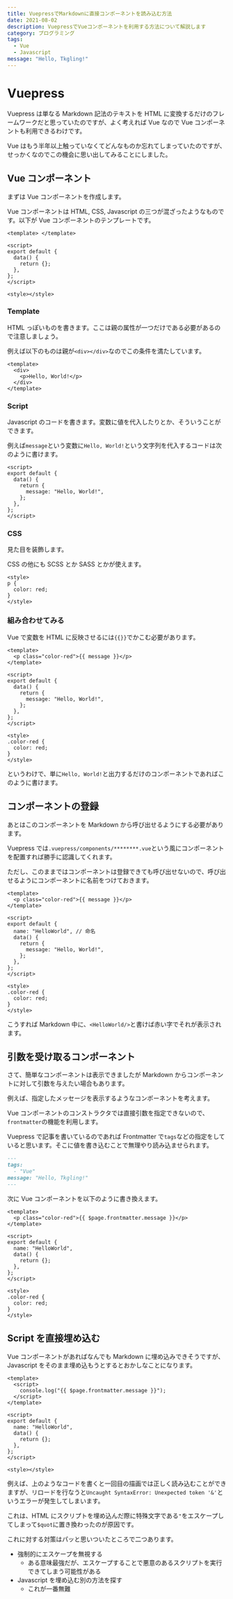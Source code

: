 ```yaml
---
title: VuepressでMarkdownに直接コンポーネントを読み込む方法
date: 2021-08-02
description: VuepressでVueコンポーネントを利用する方法について解説します
category: プログラミング
tags:
  - Vue
  - Javascript
message: "Hello, Tkgling!"
---
```


# Vuepress

Vuepress は単なる Markdown 記法のテキストを HTML に変換するだけのフレームワークだと思っていたのですが、よく考えれば Vue なので Vue コンポーネントも利用できるわけです。

Vue はもう半年以上触っていなくてどんなものか忘れてしまっていたのですが、せっかくなのでこの機会に思い出してみることにしました。

## Vue コンポーネント

まずは Vue コンポーネントを作成します。

Vue コンポーネントは HTML, CSS, Javascript の三つが混ざったようなものです。以下が Vue コンポーネントのテンプレートです。

```vue
<template> </template>

<script>
export default {
  data() {
    return {};
  },
};
</script>

<style></style>
```

### Template

HTML っぽいものを書きます。ここは親の属性が一つだけである必要があるので注意しましょう。

例えば以下のものは親が`<div></div>`なのでこの条件を満たしています。

```vue
<template>
  <div>
    <p>Hello, World!</p>
  </div>
</template>
```

### Script

Javascript のコードを書きます。変数に値を代入したりとか、そういうことができます。

例えば`message`という変数に`Hello, World!`という文字列を代入するコードは次のように書けます。

```vue
<script>
export default {
  data() {
    return {
      message: "Hello, World!",
    };
  },
};
</script>
```

### CSS

見た目を装飾します。

CSS の他にも SCSS とか SASS とかが使えます。

```vue
<style>
p {
  color: red;
}
</style>
```

### 組み合わせてみる

Vue で変数を HTML に反映させるには`{{}}`でかこむ必要があります。

```vue
<template>
  <p class="color-red">{{ message }}</p>
</template>

<script>
export default {
  data() {
    return {
      message: "Hello, World!",
    };
  },
};
</script>

<style>
.color-red {
  color: red;
}
</style>
```

というわけで、単に`Hello, World!`と出力するだけのコンポーネントであればこのように書けます。

## コンポーネントの登録

あとはこのコンポーネントを Markdown から呼び出せるようにする必要があります。

Vuepress では`.vuepress/components/********.vue`という風にコンポーネントを配置すれば勝手に認識してくれます。

ただし、このままではコンポーネントは登録できても呼び出せないので、呼び出せるようにコンポーネントに名前をつけておきます。

```vue
<template>
  <p class="color-red">{{ message }}</p>
</template>

<script>
export default {
  name: "HelloWorld", // 命名
  data() {
    return {
      message: "Hello, World!",
    };
  },
};
</script>

<style>
.color-red {
  color: red;
}
</style>
```

こうすれば Markdown 中に、`<HelloWorld/>`と書けば赤い字でそれが表示されます。

<!-- <HelloWorld/> -->

## 引数を受け取るコンポーネント

さて、簡単なコンポーネントは表示できましたが Markdown からコンポーネントに対して引数を与えたい場合もあります。

例えば、指定したメッセージを表示するようなコンポーネントを考えます。

Vue コンポーネントのコンストラクタでは直接引数を指定できないので、`frontmatter`の機能を利用します。

Vuepress で記事を書いているのであれば Frontmatter で`tags`などの指定をしていると思います。そこに値を書き込むことで無理やり読み込ませられます。

```md
---
tags:
  - "Vue"
message: "Hello, Tkgling!"
---
```

次に Vue コンポーネントを以下のように書き換えます。

```vue
<template>
  <p class="color-red">{{ $page.frontmatter.message }}</p>
</template>

<script>
export default {
  name: "HelloWorld",
  data() {
    return {};
  },
};
</script>

<style>
.color-red {
  color: red;
}
</style>
```

<HelloWorld/>

## Script を直接埋め込む

Vue コンポーネントがあればなんでも Markdown に埋め込みできそうですが、Javascript をそのまま埋め込もうとするとおかしなことになります。

```vue
<template>
  <script>
    console.log("{{ $page.frontmatter.message }}");
  </script>
</template>

<script>
export default {
  name: "HelloWorld",
  data() {
    return {};
  },
};
</script>

<style></style>
```

例えば、上のようなコードを書くと一回目の描画では正しく読み込むことができますが、リロードを行なうと`Uncaught SyntaxError: Unexpected token '&'`というエラーが発生してしまいます。

これは、HTML にスクリプトを埋め込んだ際に特殊文字である`"`をエスケープしてしまって`$quot`に置き換わったのが原因です。

これに対する対策はパッと思いついたところで二つあります。

- 強制的にエスケープを無視する
  - ある意味最強だが、エスケープすることで悪意のあるスクリプトを実行できてしまう可能性がある
- Javascript を埋め込む別の方法を探す
  - これが一番無難
